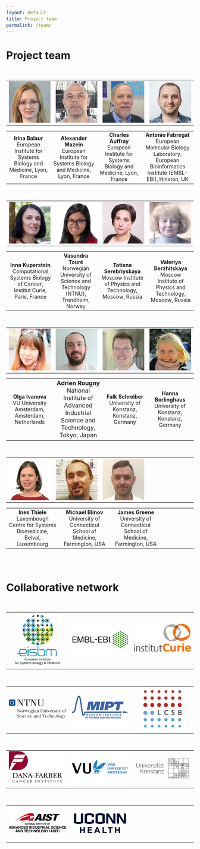 ```yaml
---
layout: default
title: Project team
permalink: /team/
---
```


# Project team


<br />

<table>
    <tr>
      <td style="width: 200px;" align="center"><img src="/images/team/IrinaBalaur.jpg" width="130"/></td>
      <td style="width: 200px;" align="center"><img src="/images/team/AlexanderMazein.jpg" width="130"/></td>
      <td style="width: 200px;" align="center"><img src="/images/team/CharlesAuffray.jpg" width="130"/></td>
      <td style="width: 200px;" align="center"><img src="/images/team/AntonioFabregat.jpg" width="130"/></td>
    </tr>
</table>
<table>
    <tr>
        <td style="width: 200px;" align="center"><strong>Irina Balaur</strong><br />European Institute for Systems Biology and Medicine, Lyon, France</td>
        <td style="width: 200px;" align="center"><strong>Alexander Mazein</strong><br />European Institute for Systems Biology and Medicine, Lyon, France</td>
      <td style="width: 200px;" align="center"><strong>Charles Auffray</strong><br />European Institute for Systems Biology and Medicine, Lyon, France</td>
      <td style="width: 200px;" align="center"><strong>Antonio Fabregat</strong><br />European Molecular Biology Laboratory, European Bioinformatics Institute (EMBL-EBI), Hinxton, UK</td>
    </tr>
</table>

<br />

<table>
    <tr>
      <td style="width: 200px;" align="center"><img src="/images/team/InnaKuperstein.jpg" width="130"/></td>
      <td style="width: 200px;" align="center"><img src="/images/team/VasundraToure.jpg" width="130"/></td>
      <td style="width: 200px;" align="center"><img src="/images/team/TatianaSerebriiskaia.jpg" width="130"/></td>
      <td style="width: 200px;" align="center"><img src="/images/team/ValeriyaBerzhitskaya.jpg" width="130"/></td>
    </tr>
</table>
<table>
    <tr>
      <td style="width: 200px;" align="center"><strong>Inna Kuperstein</strong><br />Computational Systems Biology of Cancer, Institut Curie, Paris, France</td>
      <td style="width: 200px;" align="center"><strong>Vasundra Touré</strong><br />Norwegian University of Science and Technology (NTNU), Trondheim, Norway</td>
      <td style="width: 220px;" align="center"><strong>Tatiana Serebriyskaya</strong><br />Moscow Institute of Physics and Technology, Moscow, Russia</td>
      <td style="width: 200px;" align="center"><strong>Valeriya Berzhitskaya</strong><br />Moscow Institute of Physics and Technology, Moscow, Russia</td>
    </tr>
</table>

<br />

<table>
    <tr>
      <td style="width: 200px;" align="center"><img src="/images/team/OlgaIvanova.jpg" width="130"/></td>
      <td style="width: 200px;" align="center"><img src="/images/team/AdrienRougny.jpg" width="130"/></td>
      <td style="width: 200px;" align="center"><img src="/images/team/FalkSchreiber.jpg" width="130"/></td>
      <td style="width: 200px;" align="center"><img src="/images/team/HannaBorlinghaus.jpg" width="130"/></td>
    </tr>
</table>
<table>
    <tr>
      <td style="width: 200px;" align="center"><strong>Olga Ivanova</strong><br />VU University Amsterdam, Amsterdam, Netherlands</td>
      <td style="width: 200px;" align="center"><font size="3"><strong>Adrien Rougny</strong><br />National Institute of Advanced Industrial Science and Technology, Tokyo, Japan</font></td>
      <td style="width: 200px;" align="center"><strong>Falk Schreiber</strong><br />University of Konstanz, Konstanz, Germany</td>
      <td style="width: 200px;" align="center"><strong>Hanna Borlinghaus</strong><br />University of Konstanz, Konstanz, Germany</td>
    </tr>
</table>

<br />

<table>
    <tr>
      <td style="width: 200px;" align="center"><img src="/images/team/InesThiele.jpg" width="130"/></td>
      <td style="width: 200px;" align="center"><img src="/images/team/MichaelBlinov.jpg" width="130"/></td>
      <td style="width: 200px;" align="center"><img src="/images/team/JamesGreene.jpg" width="130"/></td>
      <td style="width: 200px;" align="center"> </td>
    </tr>
</table>
<table>
    <tr>
      <td style="width: 200px;" align="center"><strong>Ines Thiele</strong><br />Luxembough Centre for Systems Biomedicine, Belval, Luxembourg</td>
      <td style="width: 200px;" align="center"><strong>Michael Blinov</strong><br />University of Connecticut School of Medicine, Farmington, USA</td>
      <td style="width: 200px;" align="center"><strong>James Greene</strong><br />University of Connecticut School of Medicine, Farmington, USA</td>
      <td style="width: 200px;" align="center"> </td>
    </tr>
</table>



<br />

<!--<td style="width: 200px;" align="center"><strong>Bertrand De Meulder</strong><br />European Institute for Systems Biology and Medicine, Lyon, France</td>
<td style="width: 200px;" align="center"><strong>Augustin Luna</strong><br />Dana-Farber Cancer Institute, Harvard Medical School, Boston, USA</td>
<td style="width: 200px;" align="center"><font size="3"><strong>Huaiyu Mi</strong><br />University of Southern California, Keck School of Medicine, Los Angeles, USA</font></td>-->

<br />

# Collaborative network

<br />

<table>
    <tr>
      <td width="260" align="center"><img src="/images/logos/eisbm_logo.jpg" width="130"/></td>
      <td width="260" align="center"><img src="/images/logos/embl-ebi_logo.jpg" width="220"/></td>
      <td width="260" align="center"><img src="/images/logos/institut_curie_logo.jpg" width="160"/></td>
    </tr>
</table>

<!--<td width="320" align="center"><img src="/images/logos/lcsb_logo.jpg" width="140"/></td>-->

<br />

<table>
    <tr>
      <td style="width:260px;" align="center"><img src="/images/logos/ntnu_logo.jpg" width="200"/></td>
      <td style="width:260px;" align="center"><img src="/images/logos/mipt_logo.jpg" width="190"/></td>
      <td style="width:260px;" align="center"><img src="/images/logos/lcsb_logo.jpg" width="120"/></td>
    </tr>
</table>

<br />

<table>
    <tr>
      <td style="width:260px;" align="center"><img src="/images/logos/dfci.jpg" width="170"/></td>
      <td style="width:260px;" align="center"><img src="/images/logos/vu_logo.jpg" width="220"/></td>
      <td style="width:260px;" align="center"><img src="/images/logos/konstanz_logo.jpg" width="220"/></td>
    </tr>
</table>

<br />

<table>
    <tr>
      <td style="width:260px;" align="center"><img src="/images/logos/aist_logo.jpg" width="180"/></td>
      <td style="width:260px;" align="center"><img src="/images/logos/uconn_logo.jpg" width="140"/></td>
      <td style="width:260px;" align="center"> </td>
    </tr>
</table>

<br />

<!--<td style="width:260px;" align="center"><img src="/images/logos/usc_logo.jpg" width="240"/></td>-->

